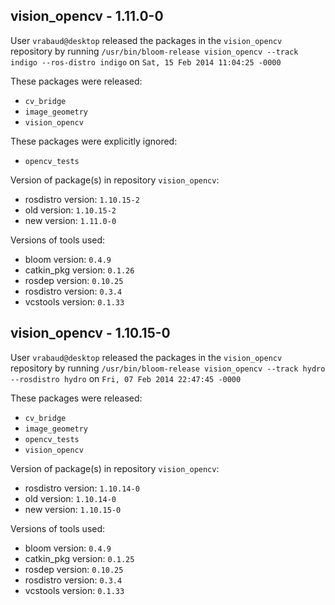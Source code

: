 ## vision_opencv - 1.11.0-0

User `vrabaud@desktop` released the packages in the `vision_opencv` repository by running `/usr/bin/bloom-release vision_opencv --track indigo --ros-distro indigo` on `Sat, 15 Feb 2014 11:04:25 -0000`

These packages were released:
- `cv_bridge`
- `image_geometry`
- `vision_opencv`

These packages were explicitly ignored:
- `opencv_tests`

Version of package(s) in repository `vision_opencv`:
- rosdistro version: `1.10.15-2`
- old version: `1.10.15-2`
- new version: `1.11.0-0`

Versions of tools used:
- bloom version: `0.4.9`
- catkin_pkg version: `0.1.26`
- rosdep version: `0.10.25`
- rosdistro version: `0.3.4`
- vcstools version: `0.1.33`


## vision_opencv - 1.10.15-0

User `vrabaud@desktop` released the packages in the `vision_opencv` repository by running `/usr/bin/bloom-release vision_opencv --track hydro --rosdistro hydro` on `Fri, 07 Feb 2014 22:47:45 -0000`

These packages were released:
- `cv_bridge`
- `image_geometry`
- `opencv_tests`
- `vision_opencv`

Version of package(s) in repository `vision_opencv`:
- rosdistro version: `1.10.14-0`
- old version: `1.10.14-0`
- new version: `1.10.15-0`

Versions of tools used:
- bloom version: `0.4.9`
- catkin_pkg version: `0.1.25`
- rosdep version: `0.10.25`
- rosdistro version: `0.3.4`
- vcstools version: `0.1.33`


